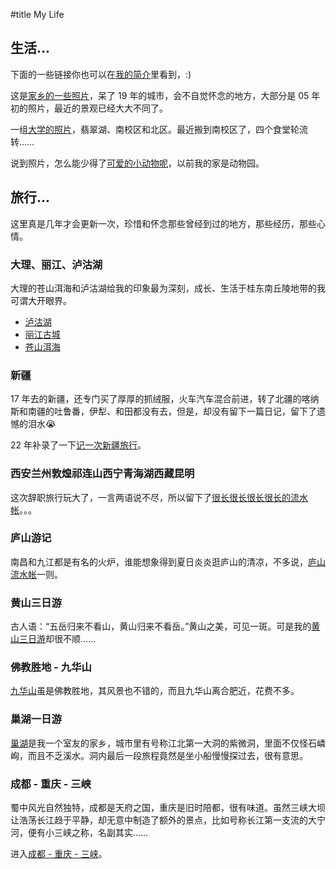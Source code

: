 #title My Life


## 生活...

下面的一些链接你也可以在[我的简介](AboutMe)里看到，:)

这是[家乡的一些照片](YulinPhotos)，呆了 19 年的城市，会不自觉怀念的地方，大部分是 05 年初的照片，最近的景观已经大大不同了。

一组[大学的照片](HFUTphotos)，翡翠湖、南校区和北区。最近搬到南校区了，四个食堂轮流转……

说到照片，怎么能少得了[可爱的小动物呢](Animals)，以前我的家是动物园。




## 旅行...

这里真是几年才会更新一次，珍惜和怀念那些曾经到过的地方，那些经历，那些心情。

### 大理、丽江、泸沽湖

大理的苍山洱海和泸沽湖给我的印象最为深刻，成长、生活于桂东南丘陵地带的我可谓大开眼界。

- [泸沽湖](blog#2019-10#p3)
- [丽江古城](blog#2019-10#p2)
- [苍山洱海](blog#2019-10#p0)

### 新疆

17 年去的新疆，还专门买了厚厚的抓绒服，火车汽车混合前进，转了北疆的喀纳斯和南疆的吐鲁番，伊犁、和田都没有去，但是，却没有留下一篇日记，留下了遗憾的泪水😭

22 年补录了一下[记一次新疆旅行](blog#2017-10#p0)。

### 西安兰州敦煌祁连山西宁青海湖西藏昆明

这次辞职旅行玩大了，一言两语说不尽，所以留下了[很长很长很长很长的流水帐](blog#2012-11#p0)。。。



### 庐山游记

南昌和九江都是有名的火炉，谁能想象得到夏日炎炎逛庐山的清凉，不多说，[庐山流水帐](blog#2011-08#p0)一则。



### 黄山三日游

古人语：“五岳归来不看山，黄山归来不看岳。”黄山之美，可见一斑。可是我的[黄山三日游](TravellingHuangshan)却很不顺……



### 佛教胜地 - 九华山

[九华山](TravellingJiuhua)虽是佛教胜地，其风景也不错的，而且九华山离合肥近，花费不多。



### 巢湖一日游

[巢湖](TravellingChaohu)是我一个室友的家乡，城市里有号称江北第一大洞的紫微洞，里面不仅怪石嶙峋，而且不乏溪水。洞内最后一段旅程竟然是坐小船慢慢探过去，很有意思。



### 成都 - 重庆 - 三峡

蜀中风光自然独特，成都是天府之国，重庆是旧时陪都，很有味道。虽然三峡大坝让浩荡长江趋于平静，却无意中制造了额外的景点，比如号称长江第一支流的大宁河，便有小三峡之称，名副其实……

进入[成都 - 重庆 - 三峡](TravellingSanxia)。
